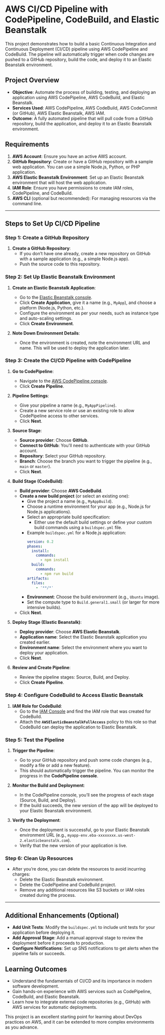 
# AWS CI/CD Pipeline with CodePipeline, CodeBuild, and Elastic Beanstalk

This project demonstrates how to build a basic Continuous Integration and Continuous Deployment (CI/CD) pipeline using AWS CodePipeline and CodeBuild. The pipeline will automatically trigger when code changes are pushed to a GitHub repository, build the code, and deploy it to an Elastic Beanstalk environment.

## Project Overview
- **Objective**: Automate the process of building, testing, and deploying an application using AWS CodePipeline, AWS CodeBuild, and Elastic Beanstalk.
- **Services Used**: AWS CodePipeline, AWS CodeBuild, AWS CodeCommit (or GitHub), AWS Elastic Beanstalk, AWS IAM.
- **Outcome**: A fully automated pipeline that will pull code from a GitHub repository, build the application, and deploy it to an Elastic Beanstalk environment.

## Requirements
1. **AWS Account**: Ensure you have an active AWS account.
2. **GitHub Repository**: Create or have a GitHub repository with a sample web application. You can use a simple Node.js, Python, or PHP application.
3. **AWS Elastic Beanstalk Environment**: Set up an Elastic Beanstalk environment that will host the web application.
4. **IAM Role**: Ensure you have permissions to create IAM roles, CodePipeline, and CodeBuild.
5. **AWS CLI** (optional but recommended): For managing resources via the command line.

---

## Steps to Set Up CI/CD Pipeline

### Step 1: Create a GitHub Repository
1. **Create a GitHub Repository**:
   - If you don’t have one already, create a new repository on GitHub with a sample application (e.g., a simple Node.js app).
   - Push the source code to this repository.

### Step 2: Set Up Elastic Beanstalk Environment
1. **Create an Elastic Beanstalk Application**:
   - Go to the [Elastic Beanstalk console](https://console.aws.amazon.com/elasticbeanstalk/home).
   - Click **Create Application**, give it a name (e.g., `MyApp`), and choose a platform (Node.js, Python, etc.).
   - Configure the environment as per your needs, such as instance type and auto-scaling settings.
   - Click **Create Environment**.

2. **Note Down Environment Details**:
   - Once the environment is created, note the environment URL and name. This will be used to deploy the application later.

### Step 3: Create the CI/CD Pipeline with CodePipeline

1. **Go to CodePipeline**:
   - Navigate to the [AWS CodePipeline console](https://console.aws.amazon.com/codepipeline/home).
   - Click **Create Pipeline**.

2. **Pipeline Settings**:
   - Give your pipeline a name (e.g., `MyAppPipeline`).
   - Create a new service role or use an existing role to allow CodePipeline access to other services.
   - Click **Next**.

3. **Source Stage**:
   - **Source provider**: Choose **GitHub**.
   - **Connect to GitHub**: You'll need to authenticate with your GitHub account.
   - **Repository**: Select your GitHub repository.
   - **Branch**: Choose the branch you want to trigger the pipeline (e.g., `main` or `master`).
   - Click **Next**.

4. **Build Stage (CodeBuild)**:
   - **Build provider**: Choose **AWS CodeBuild**.
   - **Create a new build project** (or select an existing one):
     - Give the project a name (e.g., `MyAppBuild`).
     - Choose a runtime environment for your app (e.g., Node.js for Node.js applications).
     - Select an appropriate build specification:
       - Either use the default build settings or define your custom build commands using a `buildspec.yml` file.
     - Example `buildspec.yml` for a Node.js application:
       ```yaml
       version: 0.2
       phases:
         install:
           commands:
             - npm install
         build:
           commands:
             - npm run build
       artifacts:
         files:
           - '**/*'
       ```
     - **Environment**: Choose the build environment (e.g., `Ubuntu` image).
     - Set the compute type to `Build.general1.small` (or larger for more intensive builds).
   - Click **Next**.

5. **Deploy Stage (Elastic Beanstalk)**:
   - **Deploy provider**: Choose **AWS Elastic Beanstalk**.
   - **Application name**: Select the Elastic Beanstalk application you created earlier.
   - **Environment name**: Select the environment where you want to deploy your application.
   - Click **Next**.

6. **Review and Create Pipeline**:
   - Review the pipeline stages: Source, Build, and Deploy.
   - Click **Create Pipeline**.

### Step 4: Configure CodeBuild to Access Elastic Beanstalk

1. **IAM Role for CodeBuild**:
   - Go to the [IAM Console](https://console.aws.amazon.com/iam/home) and find the IAM role that was created for CodeBuild.
   - Attach the **`AWSElasticBeanstalkFullAccess`** policy to this role so that CodeBuild can deploy the application to Elastic Beanstalk.

### Step 5: Test the Pipeline

1. **Trigger the Pipeline**:
   - Go to your GitHub repository and push some code changes (e.g., modify a file or add a new feature).
   - This should automatically trigger the pipeline. You can monitor the progress in the **CodePipeline console**.

2. **Monitor the Build and Deployment**:
   - In the CodePipeline console, you’ll see the progress of each stage (Source, Build, and Deploy).
   - If the build succeeds, the new version of the app will be deployed to your Elastic Beanstalk environment.

3. **Verify the Deployment**:
   - Once the deployment is successful, go to your Elastic Beanstalk environment URL (e.g., `myapp-env.eba-xxxxxxxx.us-west-2.elasticbeanstalk.com`).
   - Verify that the new version of your application is live.

### Step 6: Clean Up Resources

- After you’re done, you can delete the resources to avoid incurring charges:
  - Delete the Elastic Beanstalk environment.
  - Delete the CodePipeline and CodeBuild project.
  - Remove any additional resources like S3 buckets or IAM roles created during the process.

---

## Additional Enhancements (Optional)
- **Add Unit Tests**: Modify the `buildspec.yml` to include unit tests for your application before deploying it.
- **Add Approval Stage**: Add a manual approval stage to review the deployment before it proceeds to production.
- **Configure Notifications**: Set up SNS notifications to get alerts when the pipeline fails or succeeds.

## Learning Outcomes
- Understand the fundamentals of CI/CD and its importance in modern software development.
- Gain hands-on experience with AWS services such as CodePipeline, CodeBuild, and Elastic Beanstalk.
- Learn how to integrate external code repositories (e.g., GitHub) with AWS services for automatic deployments.

This project is an excellent starting point for learning about DevOps practices on AWS, and it can be extended to more complex environments as you advance.
